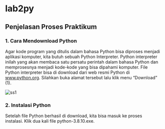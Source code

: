 # lab2py
## Penjelasan Proses Praktikum
### 1. Cara Mendownload Python
Agar kode program yang ditulis dalam bahasa Python bisa diproses menjadi aplikasi komputer, kita butuh sebuah Python Interpreter. Python interpreter inilah yang akan membaca satu persatu perintah dalam bahasa Python dan memprosesnya menjadi kode-kode yang bisa dipahami komputer.
File Python interpreter bisa di download dari web resmi Python di www.python.org. Silahkan buka alamat tersebut lalu klik menu “Download” (1).

![ss1](https://user-images.githubusercontent.com/115530180/196877518-6b27e916-08f1-4eef-90e4-39bb9db21d2f.png)

### 2. Instalasi Python
Setelah file Python berhasil di download, kita bisa masuk ke proses instalasi. Klik dua kali file python-3.8.10.exe.
